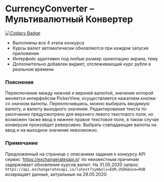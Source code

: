# CurrencyConverter – Мультивалютный Конвертер
[![Codacy Badge](https://app.codacy.com/project/badge/Grade/a09523c1ea8948978858be2d10fbe7fb)](https://www.codacy.com/manual/Lesterrry/CurrencyConverter?utm_source=github.com&amp;utm_medium=referral&amp;utm_content=Lesterrry/CurrencyConverter&amp;utm_campaign=Badge_Grade)
- Выполнены все 4 этапа конкурса
- Курсы валют автоматически обновляются при каждом запуске приложения
- Интерфейс адаптивен под любые размер ориентацию экрана, тему
- Дополнительно добавлен виджет, отслеживающий курс рубля в реальном времени
### Пояснения
Переключение между нижней и верхней валютой, значение которой меняется интерфейсом PickerView, осуществляется нажатием кнопки со значком валюты.
Переключившись, можно выбирать вводимую валюту, и валюту выходного значения.
Редактирование текста по умолчанию предусмотрено для верхнего левого текстового поля, но возможен также ввод в нижнее правое текстовое поле, в таком случае конверсия произойдет реверсивно.
Выбрать совпадающие валюты на ввод и на выходное значение невозможно.
### Примечание
Предложенный на странице с описанием задания к конкурсу API сервис 'https://exchangeratesapi.io' по неизвестным причинам задерживает обновление курсов валют. На 31.05.2020 запрос `https://api.exchangeratesapi.io/latest?symbols=EUR,USD&base=RUB` возвращает данные, актуальные на 29.05.2020.
